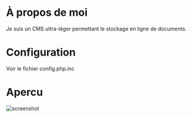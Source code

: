 # À propos de moi

Je suis un CMS ultra-léger permettant le stockage en ligne de documents.

# Configuration

Voir le fichier config.php.inc

# Apercu

![screenshot](https://raw.github.com/LeOSW42/QualitySystem/master/imgs/screenshot.png)
